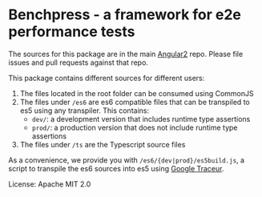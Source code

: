 Benchpress - a framework for e2e performance tests
=========

The sources for this package are in the main [Angular2](https://github.com/angular/angular) repo. Please file issues and pull requests against that repo.

This package contains different sources for different users:

1. The files located in the root folder can be consumed using CommonJS
2. The files under `/es6` are es6 compatible files that can be transpiled to
   es5 using any transpiler. This contains:
    * `dev/`: a development version that includes runtime type assertions
    * `prod/`: a production version that does not include runtime type assertions
3. The files under `/ts` are the Typescript source files

As a convenience, we provide you with `/es6/{dev|prod}/es5build.js`, a script to transpile the es6 sources into es5
using [Google Traceur](https://github.com/google/traceur-compiler/).

License: Apache MIT 2.0
